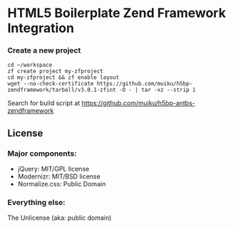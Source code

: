 # HTML5 Boilerplate Zend Framework Integration

### Create a new project

    cd ~/workspace
    zf create project my-zfproject
    cd my-zfproject && zf enable layout
    wget --no-check-certificate https://github.com/muiku/h5bp-zendframework/tarball/v3.0.1-zfint -O - | tar -xz --strip 1

Search for build script at https://github.com/muiku/h5bp-antbs-zendframework
    
## License

### Major components:

* jQuery: MIT/GPL license
* Modernizr: MIT/BSD license
* Normalize.css: Public Domain

### Everything else:

The Unlicense (aka: public domain)
